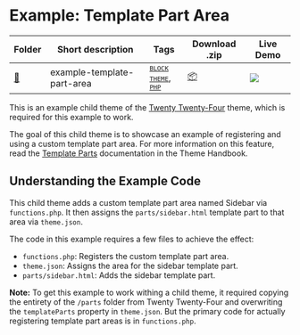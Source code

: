 # Example: Template Part Area

<!-- Please, do not remove these @TABLE EXAMPLES BEGIN and @TABLE EXAMPLES END comments or modify the table inside. This table is automatically generated from the data at _data/examples.json and _data/tags.json -->
<!-- @TABLE EXAMPLES BEGIN -->
| Folder                                                                                              | Short description          | Tags                                                                                                                                                                                                         | Download .zip                                                                                                           | Live Demo                                                                                                                                                                                                                                                                                                                                                                                                                                                                                                                                                                                                                                                                                                                                                                                                                     |
| --------------------------------------------------------------------------------------------------- | -------------------------- | ------------------------------------------------------------------------------------------------------------------------------------------------------------------------------------------------------------ | ----------------------------------------------------------------------------------------------------------------------- | ----------------------------------------------------------------------------------------------------------------------------------------------------------------------------------------------------------------------------------------------------------------------------------------------------------------------------------------------------------------------------------------------------------------------------------------------------------------------------------------------------------------------------------------------------------------------------------------------------------------------------------------------------------------------------------------------------------------------------------------------------------------------------------------------------------------------------- |
| [📁](https://github.com/wptrainingteam/block-theme-examples/tree/master/example-template-part-area) | example-template-part-area | <small><code><a href="https://github.com/${REPO_ORIGIN}/wiki/Tags#block-theme">BLOCK THEME</a></code></small>, <small><code><a href="https://github.com/${REPO_ORIGIN}/wiki/Tags#php">PHP</a></code></small> | [📦](https://raw.githubusercontent.com/wptrainingteam/block-theme-examples/master/_zips/example-template-part-area.zip) | [![](https://raw.githubusercontent.com/wptrainingteam/block-theme-examples/master/_assets/icon-wp.svg)](https://playground.wordpress.net/#{%22$schema%22:%22https://playground.wordpress.net/blueprint-schema.json%22,%22landingPage%22:%22/wp-admin/themes.php%22,%22preferredVersions%22:{%22php%22:%228.0%22,%22wp%22:%22latest%22},%22steps%22:[{%22step%22:%22installTheme%22,%22themeZipFile%22:{%22resource%22:%22wordpress.org/themes%22,%22slug%22:%22twentytwentyfour%22}},{%22step%22:%22installTheme%22,%22themeZipFile%22:{%22resource%22:%22url%22,%22url%22:%22https://raw.githubusercontent.com/wptrainingteam/block-theme-examples/master/_zips/example-template-part-area.zip%22},%22options%22:{%22activate%22:true}},{%22step%22:%22login%22,%22username%22:%22admin%22,%22password%22:%22password%22}]}) |
<!-- @TABLE EXAMPLES END -->

This is an example child theme of the [Twenty Twenty-Four](https://wordpress.org/themes/twentytwentyfour/) theme, which is required for this example to work.

The goal of this child theme is to showcase an example of registering and using a custom template part area. For more information on this feature, read the [Template Parts](https://developer.wordpress.org/themes/templates/template-parts/) documentation in the Theme Handbook.

## Understanding the Example Code

This child theme adds a custom template part area named Sidebar via `functions.php`. It then assigns the `parts/sidebar.html` template part to that area via `theme.json`.

The code in this example requires a few files to achieve the effect:

- `functions.php`: Registers the custom template part area.
- `theme.json`: Assigns the area for the sidebar template part.
- `parts/sidebar.html`: Adds the sidebar template part.

**Note:** To get this example to work withing a child theme, it required copying the entirety of the `/parts` folder from Twenty Twenty-Four and overwriting the `templateParts` property in `theme.json`. But the primary code for actually registering template part areas is in `functions.php`.

